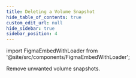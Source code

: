 ```yaml
---
title: Deleting a Volume Snapshot
hide_table_of_contents: true
custom_edit_url: null
hide_sidebar: true
sidebar_position: 4
---
```


import FigmaEmbedWithLoader from '@site/src/components/FigmaEmbedWithLoader';

Remove unwanted volume snapshots.

<div style={{ width: "100%", height: "auto", margin: 0, padding: 0, overflow: "hidden" }}>
  <FigmaEmbedWithLoader  className="figma-wrapper"
    url="https://embed.figma.com/proto/YNSmN6njbFk5cYLwnhOrwp/Volume-Shapshot---Delete-Shapshot?node-id=0-98&scaling=scale-down-width&content-scaling=fixed&page-id=0%3A1&embed-host=share"
  />
</div>
